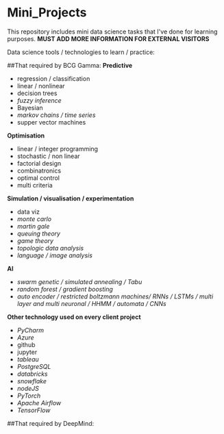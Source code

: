 # Mini_Projects

This repository includes mini data science tasks that I've done for learning purposes.
**MUST ADD MORE INFORMATION FOR EXTERNAL VISITORS**

Data science tools / technologies to learn / practice:

##That required by BCG Gamma:
**Predictive**
- regression / classification
- linear / nonlinear
- decision trees
- *fuzzy inference*
- Bayesian
- *markov chains / time series*
- supper vector machines

**Optimisation**
- linear / integer programming
- stochastic / non linear
- factorial design
- combinatronics
- optimal control
- multi criteria

**Simulation / visualisation / experimentation**
- data viz
- *monte carlo*
- *martin gale*
- *queuing theory*
- *game theory*
- *topologic data analysis*
- *language / image analysis*

**AI**
- *swarm genetic / simulated annealing / Tabu*
- *random forest / gradient boosting*
- *auto encoder / restricted boltzmann machines/ RNNs / LSTMs / multi layer and multi neuronal / HHMM / automata / CNNs*

**Other technology used on every client project**
- *PyCharm*
- *Azure*
- github
- jupyter
- *tableau*
- *PostgreSQL*
- *databricks*
- *snowflake*
- *nodeJS*
- *PyTorch*
- *Apache Airflow*
- *TensorFlow*

##That required by DeepMind:
